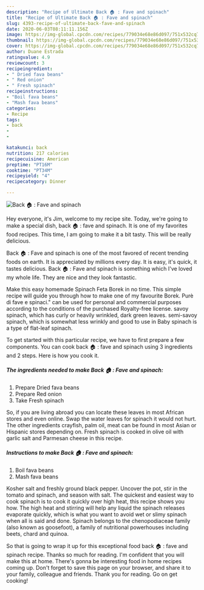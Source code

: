 ```yaml
---
description: "Recipe of Ultimate Back 🏠 : Fave and spinach"
title: "Recipe of Ultimate Back 🏠 : Fave and spinach"
slug: 4393-recipe-of-ultimate-back-fave-and-spinach
date: 2020-06-03T08:11:11.156Z
image: https://img-global.cpcdn.com/recipes/779034e68e86d097/751x532cq70/back-🏠-fave-and-spinach-recipe-main-photo.jpg
thumbnail: https://img-global.cpcdn.com/recipes/779034e68e86d097/751x532cq70/back-🏠-fave-and-spinach-recipe-main-photo.jpg
cover: https://img-global.cpcdn.com/recipes/779034e68e86d097/751x532cq70/back-🏠-fave-and-spinach-recipe-main-photo.jpg
author: Duane Estrada
ratingvalue: 4.9
reviewcount: 3
recipeingredient:
- " Dried fava beans"
- " Red onion"
- " Fresh spinach"
recipeinstructions:
- "Boil fava beans"
- "Mash fava beans"
categories:
- Recipe
tags:
- back
- 
- 

katakunci: back   
nutrition: 217 calories
recipecuisine: American
preptime: "PT16M"
cooktime: "PT34M"
recipeyield: "4"
recipecategory: Dinner

---
```



![Back 🏠 : Fave and spinach](https://img-global.cpcdn.com/recipes/779034e68e86d097/751x532cq70/back-🏠-fave-and-spinach-recipe-main-photo.jpg)

Hey everyone, it's Jim, welcome to my recipe site. Today, we're going to make a special dish, back 🏠 : fave and spinach. It is one of my favorites food recipes. This time, I am going to make it a bit tasty. This will be really delicious.

Back 🏠 : Fave and spinach is one of the most favored of recent trending foods on earth. It is appreciated by millions every day. It is easy, it's quick, it tastes delicious. Back 🏠 : Fave and spinach is something which I've loved my whole life. They are nice and they look fantastic.

Make this easy homemade Spinach Feta Borek in no time. This simple recipe will guide you through how to make one of my favourite Borek. Purè di fave e spinaci.&#34; can be used for personal and commercial purposes according to the conditions of the purchased Royalty-free license. savoy spinach, which has curly or heavily wrinkled, dark green leaves. semi-savoy spinach, which is somewhat less wrinkly and good to use in Baby spinach is a type of flat-leaf spinach.


To get started with this particular recipe, we have to first prepare a few components. You can cook back 🏠 : fave and spinach using 3 ingredients and 2 steps. Here is how you cook it.

<!--inarticleads1-->

##### The ingredients needed to make Back 🏠 : Fave and spinach:

1. Prepare  Dried fava beans
1. Prepare  Red onion
1. Take  Fresh spinach


So, if you are living abroad you can locate these leaves in most African stores and even online. Swap the water leaves for spinach it would not hurt. The other ingredients crayfish, palm oil, meat can be found in most Asian or Hispanic stores depending on. Fresh spinach is cooked in olive oil with garlic salt and Parmesan cheese in this recipe. 

<!--inarticleads2-->

##### Instructions to make Back 🏠 : Fave and spinach:

1. Boil fava beans
1. Mash fava beans


Kosher salt and freshly ground black pepper. Uncover the pot, stir in the tomato and spinach, and season with salt. The quickest and easiest way to cook spinach is to cook it quickly over high heat, this recipe shows you how. The high heat and stirring will help any liquid the spinach releases evaporate quickly, which is what you want to avoid wet or slimy spinach when all is said and done. Spinach belongs to the chenopodiaceae family (also known as goosefoot), a family of nutritional powerhouses including beets, chard and quinoa. 

So that is going to wrap it up for this exceptional food back 🏠 : fave and spinach recipe. Thanks so much for reading. I'm confident that you will make this at home. There's gonna be interesting food in home recipes coming up. Don't forget to save this page on your browser, and share it to your family, colleague and friends. Thank you for reading. Go on get cooking!
